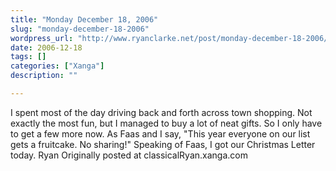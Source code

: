 ```yaml
---
title: "Monday December 18, 2006"
slug: "monday-december-18-2006"
wordpress_url: "http://www.ryanclarke.net/post/monday-december-18-2006/"
date: 2006-12-18
tags: []
categories: ["Xanga"]
description: ""

---
```


I spent most of the day driving back and forth across town shopping. Not exactly the most fun, but I managed to buy a lot of neat gifts. So I only have to get a few more now.
As Faas and I say, "This year everyone on our list gets a fruitcake. No sharing!"
Speaking of Faas, I got our Christmas Letter today.
Ryan
Originally posted at classicalRyan.xanga.com
